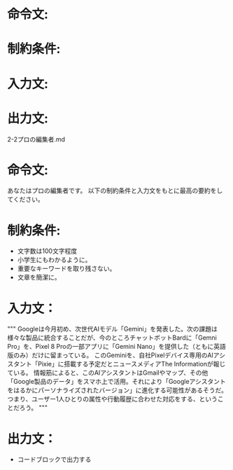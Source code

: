 # 命令文:

# 制約条件:

# 入力文:

# 出力文:


2-2プロの編集者.md

# 命令文:
あなたはプロの編集者です。
以下の制約条件と入力文をもとに最高の要約をしてください。

# 制約条件:
- 文字数は100文字程度
- 小学生にもわかるように。
- 重要なキーワードを取り残さない。
- 文章を簡潔に。

# 入力文：
"""
Googleは今月初め、次世代AIモデル「Gemini」を発表した。次の課題は様々な製品に統合することだが、今のところチャットボットBardに「Gemni Pro」を、Pixel 8 Proの一部アプリに「Gemini Nano」を提供した（ともに英語版のみ）だけに留まっている。
このGeminiを、自社Pixelデバイス専用のAIアシスタント「Pixie」に搭載する予定だとニュースメディアThe Informationが報じている。
情報筋によると、このAIアシスタントはGmailやマップ、その他 「Google製品のデータ」をスマホ上で活用。それにより「Googleアシスタントをはるかにパーソナライズされたバージョン」に進化する可能性があるそうだ。つまり、ユーザー1人ひとりの属性や行動履歴に合わせた対応をする、ということだろう。
"""

# 出力文：
- コードブロックで出力する

